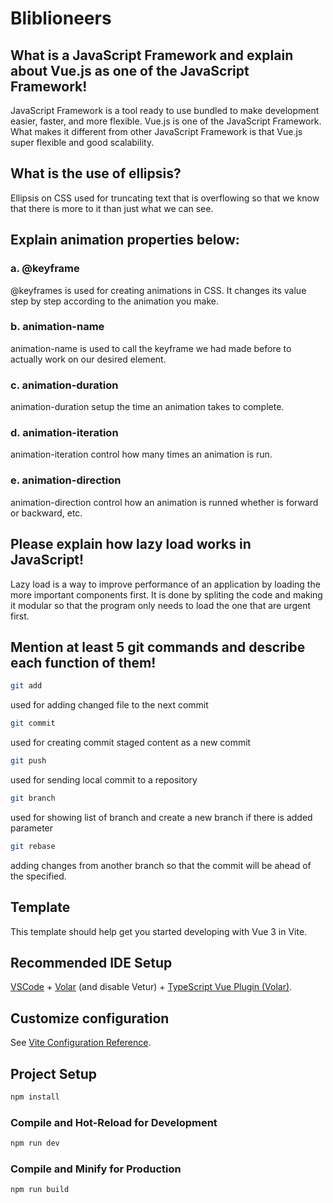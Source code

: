 # Bliblioneers

## What is a JavaScript Framework and explain about Vue.js as one of the JavaScript Framework!

JavaScript Framework is a tool ready to use bundled to make development easier, faster, and more flexible. Vue.js is one of the JavaScript Framework. What makes it different from other JavaScript Framework is that Vue.js super flexible and good scalability.

## What is the use of ellipsis?

Ellipsis on CSS used for truncating text that is overflowing so that we know that there is more to it than just what we can see.

## Explain animation properties below:

### a. @keyframe

@keyframes is used for creating animations in CSS. It changes its value step by step according to the animation you make.

### b. animation-name

animation-name is used to call the keyframe we had made before to actually work on our desired element.

### c. animation-duration

animation-duration setup the time an animation takes to complete.

### d. animation-iteration

animation-iteration control how many times an animation is run.

### e. animation-direction

animation-direction control how an animation is runned whether is forward or backward, etc.

## Please explain how lazy load works in JavaScript!

Lazy load is a way to improve performance of an application by loading the more important components first. It is done by spliting the code and making it modular so that the program only needs to load the one that are urgent first.

## Mention at least 5 git commands and describe each function of them!

```sh
git add
```

used for adding changed file to the next commit

```sh
git commit
```

used for creating commit staged content as a new commit

```sh
git push
```

used for sending local commit to a repository

```sh
git branch
```

used for showing list of branch and create a new branch if there is added parameter

```sh
git rebase
```

adding changes from another branch so that the commit will be ahead of the specified.

## Template

This template should help get you started developing with Vue 3 in Vite.

## Recommended IDE Setup

[VSCode](https://code.visualstudio.com/) + [Volar](https://marketplace.visualstudio.com/items?itemName=Vue.volar) (and disable Vetur) + [TypeScript Vue Plugin (Volar)](https://marketplace.visualstudio.com/items?itemName=Vue.vscode-typescript-vue-plugin).

## Customize configuration

See [Vite Configuration Reference](https://vitejs.dev/config/).

## Project Setup

```sh
npm install
```

### Compile and Hot-Reload for Development

```sh
npm run dev
```

### Compile and Minify for Production

```sh
npm run build
```
